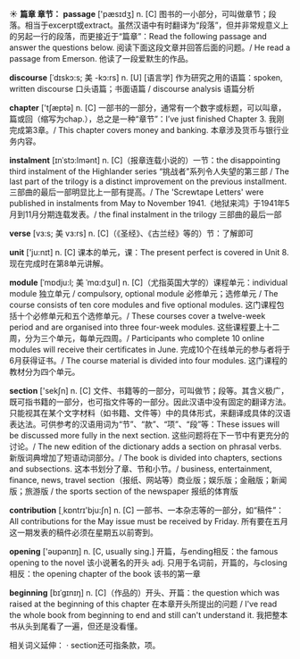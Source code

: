 ☀ <span class="category">**篇章 章节：**</span>
<span class="vocabulary">**passage**</span> ['pæsɪdӡ] 
<span class="definition">n. [C] 图书的一小部分，可叫做章节；段落。相当于excerpt或extract。虽然汉语中有时翻译为“段落”，但并非常规意义上的另起一行的段落，而更接近于“篇章”：</span>Read the following passage and answer the questions below. 阅读下面这段文章并回答后面的问题。/ He read a passage from Emerson. 他读了一段爱默生的作品。
           
<span class="vocabulary">**discourse**</span> [ˈdɪskɔ:s; 美 -kɔ:rs]
<span class="definition">n. [U] [语言学] 作为研究之用的语篇：</span>spoken, written discourse 口头语篇；书面语篇 / discourse analysis 语篇分析

<span class="vocabulary">**chapter**</span> ['tʃæptə] 
<span class="definition">n. [C] 一部书的一部分，通常有一个数字或标题，可以叫章，篇或回（缩写为chap.），总之是一种“章节”：</span>I’ve just finished Chapter 3. 我刚完成第3章。/ This chapter covers money and banking. 本章涉及货币与银行业务内容。
       
<span class="vocabulary">**instalment**</span> [ɪnˈstɔ:lmənt]
<span class="definition">n. [C]（报章连载小说的）一节：</span>the disappointing third instalment of the Highlander series “挑战者”系列令人失望的第三部 / The last part of the trilogy is a distinct improvement on the previous installment. 三部曲的最后一部明显比上一部有提高。/ The 'Screwtape Letters' were published in instalments from May to November 1941.《地狱来鸿》于1941年5月到11月分期连载发表。/ the final instalment in the trilogy 三部曲的最后一部

<span class="vocabulary">**verse**</span> [vɜ:s; 美 vɜ:rs]
<span class="definition">n. [C]（《圣经》、《古兰经》等的）节：</span>了解即可

<span class="vocabulary">**unit**</span> ['ju:nɪt] 
<span class="definition">n. [C] 课本的单元，课：</span>The present perfect is covered in Unit 8. 现在完成时在第8单元讲解。
        
<span class="vocabulary">**module**</span> [ˈmɒdju:l; 美 ˈmɑ:dʒul]
<span class="definition">n. [C]（尤指英国大学的）课程单元：</span>individual module 独立单元 / compulsory, optional module 必修单元；选修单元 / The course consists of ten core modules and five optional modules. 这门课程包括十个必修单元和五个选修单元。/ These courses cover a twelve-week period and are organised into three four-week modules. 这些课程要上十二周，分为三个单元，每单元四周。/ Participants who complete 10 online modules will receive their certificates in June. 完成10个在线单元的参与者将于6月获得证书。/ The course material is divided into four modules. 这门课程的教材分为四个单元。

<span class="vocabulary">**section**</span> ['sekʃn] 
<span class="definition">n. [C] 文件、书籍等的一部分，可叫做节；段等。其含义极广，既可指书籍的一部分，也可指文件等的一部分。因此汉语中没有固定的翻译方法。只能视其在某个文字材料（如书籍、文件等）中的具体形式，来翻译成具体的汉语表达法。可供参考的汉语用词为“节”、“款”、“项”、“段”等：</span>These issues will be discussed more fully in the next section. 这些问题将在下一节中有更充分的讨论。/ The new edition of the dictionary adds a section on phrasal verbs. 新版词典增加了短语动词部分。/ The book is divided into chapters, sections and subsections. 这本书划分了章、节和小节。/ business, entertainment, finance, news, travel section（报纸、网站等）商业版；娱乐版；金融版；新闻版；旅游版 / the sports section of the newspaper 报纸的体育版

<span class="vocabulary">**contribution**</span> [͵kɒntrɪ'bju:ʃn] 
<span class="definition">n. [C] 一部书、一本杂志等的一部分，如“稿件”：</span>All contributions for the May issue must be received by Friday. 所有要在五月这一期发表的稿件必须在星期五以前寄到。

<span class="vocabulary">**opening**</span> ['əʊpənɪŋ] 
<span class="definition">n. [C, usually sing.] 开篇，与ending相反：</span>the famous opening to the novel 该小说著名的开头 <span class="definition">adj. 只用于名词前，开篇的，与closing相反：</span>the opening chapter of the book 该书的第一章
           
<span class="vocabulary">**beginning**</span> [bɪˈgɪnɪŋ]
<span class="definition">n. [C]（作品的）开头、开篇：</span>the question which was raised at the beginning of this chapter 在本章开头所提出的问题 / I've read the whole book from beginning to end and still can't understand it. 我把整本书从头到尾看了一遍，但还是没看懂。

相关词义延伸：
· section还可指条款，项。
